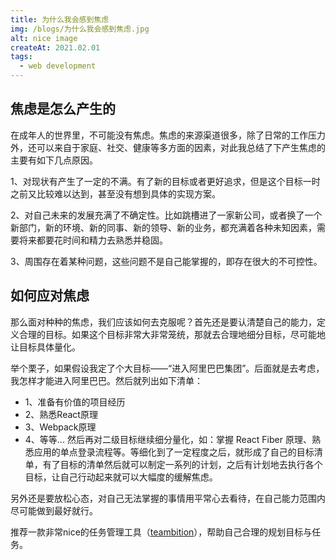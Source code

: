 ```yaml
---
title: 为什么我会感到焦虑
img: /blogs/为什么我会感到焦虑.jpg
alt: nice image
createAt: 2021.02.01
tags: 
  - web development
---
```

## 焦虑是怎么产生的
在成年人的世界里，不可能没有焦虑。焦虑的来源渠道很多，除了日常的工作压力外，还可以来自于家庭、社交、健康等多方面的因素，对此我总结了下产生焦虑的主要有如下几点原因。

1、对现状有产生了一定的不满。有了新的目标或者更好追求，但是这个目标一时之前又比较难以达到，甚至没有想到具体的实现方案。

2、对自己未来的发展充满了不确定性。比如跳槽进了一家新公司，或者换了一个新部门，新的环境、新的同事、新的领导、新的业务，都充满着各种未知因素，需要将来都要花时间和精力去熟悉并稳固。

3、周围存在着某种问题，这些问题不是自己能掌握的，即存在很大的不可控性。

## 如何应对焦虑
那么面对种种的焦虑，我们应该如何去克服呢？首先还是要认清楚自己的能力，定义合理的目标。如果这个目标非常大非常笼统，那就去合理地细分目标，尽可能地让目标具体量化。

举个栗子，如果假设我定了个大目标——“进入阿里巴巴集团”。后面就是去考虑，我怎样才能进入阿里巴巴。然后就列出如下清单：
- 1、准备有价值的项目经历
- 2、熟悉React原理
- 3、Webpack原理
- 4、等等...
然后再对二级目标继续细分量化，如：掌握 React Fiber 原理、熟悉应用的单点登录流程等。等细化到了一定程度之后，就形成了自己的目标清单，有了目标的清单然后就可以制定一系列的计划，之后有计划地去执行各个目标，让自己行动起来就可以大幅度的缓解焦虑。

另外还是要放松心态，对自己无法掌握的事情用平常心去看待，在自己能力范围内尽可能做到最好就行。

推荐一款非常nice的任务管理工具（[teambition](https://www.teambition.com/)），帮助自己合理的规划目标与任务。

